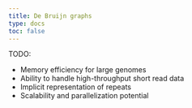 ```yaml
---
title: De Bruijn graphs
type: docs
toc: false
---
```




TODO:

-   Memory efficiency for large genomes
-   Ability to handle high-throughput short read data
-   Implicit representation of repeats
-   Scalability and parallelization potential

<!-- REFERENCES -->
